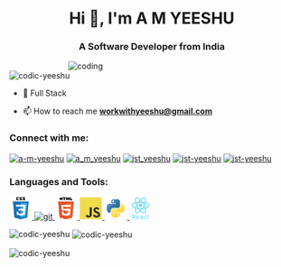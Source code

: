 
<h1 align="center">Hi 👋, I'm A M YEESHU</h1>
<h3 align="center">A Software Developer from India</h3>
<img align="right" alt="coding" width="400" src="https://www.ismellcreativity.com/images/wearehere.gif">

<p align="left"> <img src="https://komarev.com/ghpvc/?username=codic-yeeshu&label=Profile%20views&color=0e75b6&style=flat" alt="codic-yeeshu" /> </p>


- 🌱 Full Stack

- 📫 How to reach me **workwithyeeshu@gmail.com**

<h3 align="left">Connect with me:</h3>
<p align="left">
<a href="https://linkedin.com/in/a-m-yeeshu" target="blank"><img align="center" src="https://raw.githubusercontent.com/rahuldkjain/github-profile-readme-generator/master/src/images/icons/Social/linked-in-alt.svg" alt="a-m-yeeshu" height="30" width="40" /></a>
<a href="https://instagram.com/a_m_yeeshu" target="blank"><img align="center" src="https://raw.githubusercontent.com/rahuldkjain/github-profile-readme-generator/master/src/images/icons/Social/instagram.svg" alt="a_m_yeeshu" height="30" width="40" /></a>
<a href="https://www.codechef.com/users/jst_yeeshu" target="blank"><img align="center" src="https://cdn.jsdelivr.net/npm/simple-icons@3.1.0/icons/codechef.svg" alt="jst_yeeshu" height="30" width="40" /></a>
<a href="https://codeforces.com/profile/jst-yeeshu" target="blank"><img align="center" src="https://raw.githubusercontent.com/rahuldkjain/github-profile-readme-generator/master/src/images/icons/Social/codeforces.svg" alt="jst-yeeshu" height="30" width="40" /></a>
<a href="https://www.leetcode.com/jst-yeeshu" target="blank"><img align="center" src="https://raw.githubusercontent.com/rahuldkjain/github-profile-readme-generator/master/src/images/icons/Social/leet-code.svg" alt="jst-yeeshu" height="30" width="40" /></a>
</p>

<h3 align="left">Languages and Tools:</h3>
<p align="left"> <a href="https://www.w3schools.com/css/" target="_blank" rel="noreferrer"> <img src="https://raw.githubusercontent.com/devicons/devicon/master/icons/css3/css3-original-wordmark.svg" alt="css3" width="40" height="40"/> </a> <a href="https://git-scm.com/" target="_blank" rel="noreferrer"> <img src="https://www.vectorlogo.zone/logos/git-scm/git-scm-icon.svg" alt="git" width="40" height="40"/> </a> <a href="https://www.w3.org/html/" target="_blank" rel="noreferrer"> <img src="https://raw.githubusercontent.com/devicons/devicon/master/icons/html5/html5-original-wordmark.svg" alt="html5" width="40" height="40"/> </a> <a href="https://developer.mozilla.org/en-US/docs/Web/JavaScript" target="_blank" rel="noreferrer"> <img src="https://raw.githubusercontent.com/devicons/devicon/master/icons/javascript/javascript-original.svg" alt="javascript" width="40" height="40"/> </a> <a href="https://www.python.org" target="_blank" rel="noreferrer"> <img src="https://raw.githubusercontent.com/devicons/devicon/master/icons/python/python-original.svg" alt="python" width="40" height="40"/> </a> <a href="https://reactjs.org/" target="_blank" rel="noreferrer"> <img src="https://raw.githubusercontent.com/devicons/devicon/master/icons/react/react-original-wordmark.svg" alt="react" width="40" height="40"/> </a> </p>

<p><img align="left" src="https://github-readme-stats.vercel.app/api/top-langs?username=codic-yeeshu&show_icons=true&locale=en&layout=compact" alt="codic-yeeshu" /></p>

<p>&nbsp;<img align="center" src="https://github-readme-stats.vercel.app/api?username=codic-yeeshu&show_icons=true&locale=en" alt="codic-yeeshu" /></p>

<p><img align="center" src="https://github-readme-streak-stats.herokuapp.com/?user=codic-yeeshu&" alt="codic-yeeshu" /></p>

